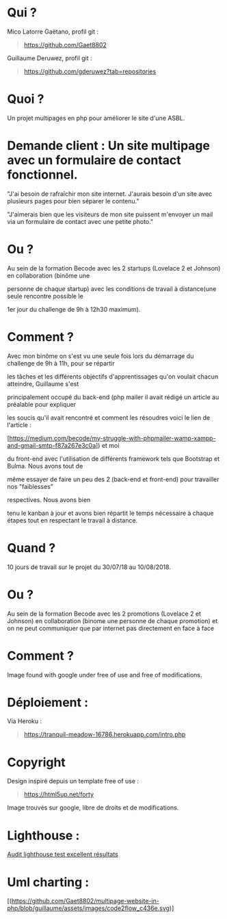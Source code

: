 
# Qui ?
Mico Latorre Gaëtano, profil git : 
> https://github.com/Gaet8802

Guillaume Deruwez, profil git :
> https://github.com/gderuwez?tab=repositories

# Quoi ?

Un projet multipages en php pour améliorer le site d'une ASBL.

# Demande client : Un site multipage avec un formulaire de contact fonctionnel.

"J'ai besoin de rafraîchir mon site internet. J'aurais besoin d'un site avec plusieurs pages pour bien séparer le contenu."

"J'aimerais bien que les visiteurs de mon site puissent m'envoyer un mail via un formulaire de contact avec une petite photo."

# Ou ?

Au sein de la formation Becode avec les 2 startups (Lovelace 2 et Johnson) en collaboration (binôme une

personne de chaque startup) avec les conditions de travail à distance(une seule rencontre possible le

1er jour du challenge de 9h à 12h30 maximum).

# Comment ?

Avec mon binôme on s'est vu une seule fois lors du démarrage du challenge de 9h à 11h, pour se répartir 

les tâches et les différents objectifs d'apprentissages qu'on voulait chacun atteindre, Guillaume s'est 

principalement occupé du back-end (php mailer il avait rédigé un article au préalable pour expliquer 

les soucis qu'il avait rencontré et comment les résoudres voici le lien de l'article :

[https://medium.com/becode/my-struggle-with-phpmailer-wamp-xampp-and-gmail-smtp-f87a267e3c0a]) et moi

du front-end avec l'utilisation de différents framework tels que Bootstrap et Bulma. Nous avons tout de 

même essayer de faire un peu des 2 (back-end et front-end) pour travailler nos "faiblesses" 

respectives. Nous avons bien 

tenu le kanban à jour et avons bien répartit le temps nécessaire à chaque étapes tout en respectant le travail à distance.


# Quand ?

10 jours de travail sur le projet du 30/07/18 au 10/08/2018.

# Ou ?

Au sein de la formation Becode avec les 2 promotions (Lovelace 2 et Johnson) en collaboration (binome une personne de chaque promotion) et on ne peut communiquer que par internet pas directement en face à face

# Comment ?

Image found with google under free of use and free of modifications.

# Déploiement :

Via Heroku :

> https://tranquil-meadow-16786.herokuapp.com/intro.php

# Copyright

Design inspiré depuis un template free of use : 

> https://html5up.net/forty

Image trouvés sur google, libre de droits et de modifications.

# Lighthouse :

[Audit lighthouse test excellent résultats](https://github.com/Gaet8802/multipage-website-in-php/blob/gaetmico/lighthouse-multipages-php.png)

# Uml charting :

[(https://github.com/Gaet8802/multipage-website-in-php/blob/guillaume/assets/images/code2flow_c436e.svg)]

